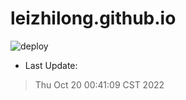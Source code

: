 # leizhilong.github.io

![deploy](https://github.com/leizhilong/blog/workflows/deploy/badge.svg)

* Last Update:
> Thu Oct 20 00:41:09 CST 2022

